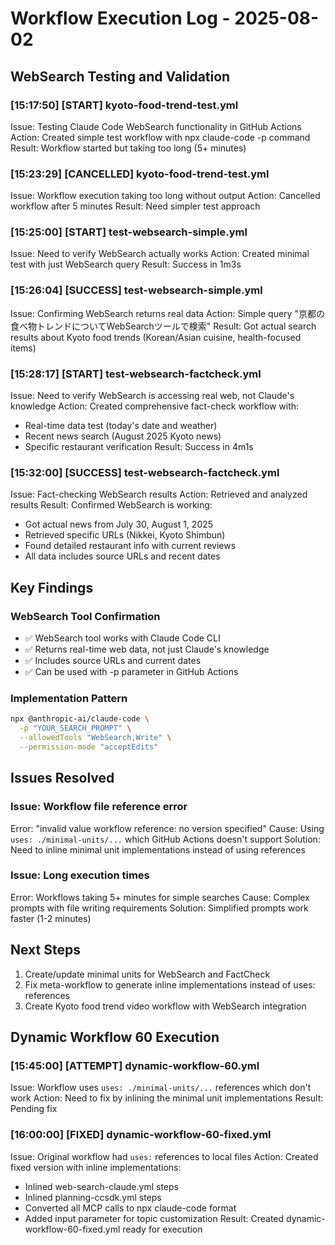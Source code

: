 # Workflow Execution Log - 2025-08-02

## WebSearch Testing and Validation

### [15:17:50] [START] kyoto-food-trend-test.yml
Issue: Testing Claude Code WebSearch functionality in GitHub Actions
Action: Created simple test workflow with npx claude-code -p command
Result: Workflow started but taking too long (5+ minutes)

### [15:23:29] [CANCELLED] kyoto-food-trend-test.yml
Issue: Workflow execution taking too long without output
Action: Cancelled workflow after 5 minutes
Result: Need simpler test approach

### [15:25:00] [START] test-websearch-simple.yml
Issue: Need to verify WebSearch actually works
Action: Created minimal test with just WebSearch query
Result: Success in 1m3s

### [15:26:04] [SUCCESS] test-websearch-simple.yml
Issue: Confirming WebSearch returns real data
Action: Simple query "京都の食べ物トレンドについてWebSearchツールで検索"
Result: Got actual search results about Kyoto food trends (Korean/Asian cuisine, health-focused items)

### [15:28:17] [START] test-websearch-factcheck.yml
Issue: Need to verify WebSearch is accessing real web, not Claude's knowledge
Action: Created comprehensive fact-check workflow with:
  - Real-time data test (today's date and weather)
  - Recent news search (August 2025 Kyoto news)
  - Specific restaurant verification
Result: Success in 4m1s

### [15:32:00] [SUCCESS] test-websearch-factcheck.yml
Issue: Fact-checking WebSearch results
Action: Retrieved and analyzed results
Result: Confirmed WebSearch is working:
  - Got actual news from July 30, August 1, 2025
  - Retrieved specific URLs (Nikkei, Kyoto Shimbun)
  - Found detailed restaurant info with current reviews
  - All data includes source URLs and recent dates

## Key Findings

### WebSearch Tool Confirmation
- ✅ WebSearch tool works with Claude Code CLI
- ✅ Returns real-time web data, not just Claude's knowledge
- ✅ Includes source URLs and current dates
- ✅ Can be used with -p parameter in GitHub Actions

### Implementation Pattern
```bash
npx @anthropic-ai/claude-code \
  -p "YOUR_SEARCH_PROMPT" \
  --allowedTools "WebSearch,Write" \
  --permission-mode "acceptEdits"
```

## Issues Resolved

### Issue: Workflow file reference error
Error: "invalid value workflow reference: no version specified"
Cause: Using `uses: ./minimal-units/...` which GitHub Actions doesn't support
Solution: Need to inline minimal unit implementations instead of using references

### Issue: Long execution times
Error: Workflows taking 5+ minutes for simple searches
Cause: Complex prompts with file writing requirements
Solution: Simplified prompts work faster (1-2 minutes)

## Next Steps
1. Create/update minimal units for WebSearch and FactCheck
2. Fix meta-workflow to generate inline implementations instead of uses: references
3. Create Kyoto food trend video workflow with WebSearch integration

## Dynamic Workflow 60 Execution

### [15:45:00] [ATTEMPT] dynamic-workflow-60.yml
Issue: Workflow uses `uses: ./minimal-units/...` references which don't work
Action: Need to fix by inlining the minimal unit implementations
Result: Pending fix

### [16:00:00] [FIXED] dynamic-workflow-60-fixed.yml
Issue: Original workflow had `uses:` references to local files
Action: Created fixed version with inline implementations:
  - Inlined web-search-claude.yml steps
  - Inlined planning-ccsdk.yml steps
  - Converted all MCP calls to npx claude-code format
  - Added input parameter for topic customization
Result: Created dynamic-workflow-60-fixed.yml ready for execution